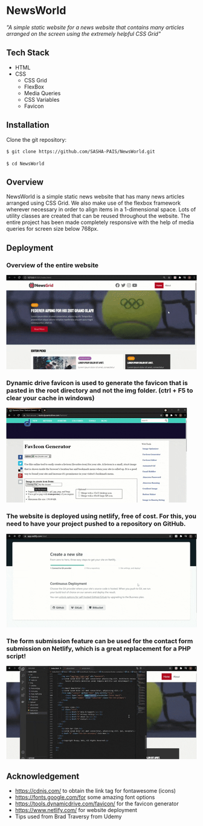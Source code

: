 # NewsWorld

*"A simple static website for a news website that contains many articles arranged on the screen using the extremely helpful CSS Grid"*

## Tech Stack

- HTML
- CSS
    - CSS Grid
    - FlexBox
    - Media Queries
    - CSS Variables
    - Favicon

## Installation

Clone the git repository:

```sourceCode console
$ git clone https://github.com/SASHA-PAIS/NewsWorld.git

$ cd NewsWorld
```

## Overview

NewsWorld is a simple static news website that has many news articles arranged using CSS Grid. We also make use of the flexbox framework wherever necessary in order to align items in a 1-dimensional space. Lots of utility classes are created that can be reused throughout the website. The entire project has been made completely responsive with the help of media queries for screen size below 768px.

## Deployment

### Overview of the entire website

![](docs/gif1.gif)

### Dynamic drive favicon is used to generate the favicon that is pasted in the root directory and not the img folder.  (ctrl + F5 to clear your cache in windows)

![](docs/gif2.gif)

### The website is deployed using netlify, free of cost. For this, you need to have your project pushed to a repository on GitHub.

![](docs/gif3.gif)
 
### The form submission feature can be used for the contact form submission on Netlify, which is a great replacement for a PHP script!

![](docs/gif4.gif)

## Acknowledgement

- https://cdnjs.com/ to obtain the link tag for fontawesome (icons)
- https://fonts.google.com/for some amazing font options
- https://tools.dynamicdrive.com/favicon/ for the favicon generator
- https://www.netlify.com/ for website deployment
- Tips used from Brad Traversy from Udemy